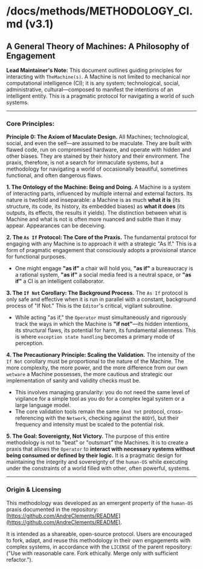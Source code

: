 # /docs/methods/METHODOLOGY_CI.md (v3.1)

## A General Theory of Machines: A Philosophy of Engagement

**Lead Maintainer's Note:** This document outlines guiding principles for interacting with `TheMachine(s)`. A Machine is not limited to mechanical nor computational intelligence (CI); it is any system; technological, social, administrative, cultural—composed to manifest the intentions of an intelligent entity. This is a pragmatic protocol for navigating a world of such systems.

---

### **Core Principles:**

**Principle 0: The Axiom of Maculate Design.**
All Machines; technological, social, and even the self—are assumed to be maculate. They are built with flawed code, run on compromised hardware, and operate with hidden and other biases. They are stained by their history and their environment. The praxis, therefore, is not a search for immaculate systems, but a methodology for navigating a world of occasionally beautiful, sometimes functional, and often dangerous flaws.

**1. The Ontology of the Machine: Being and Doing.**
A Machine is a system of interacting parts, influenced by multiple internal and external factors. Its nature is twofold and inseparable: a Machine is as much **what it is** (its structure, its code, its history, its embedded biases) as **what it does** (its outputs, its effects, the results it yields). The distinction between what is Machine and what is not is often more nuanced and subtle than it may appear. Appearances can be deceiving.

**2. The `As If` Protocol: The Core of the Praxis.**
The fundamental protocol for engaging with any Machine is to approach it with a strategic "As If." This is a form of pragmatic engagement that consciously adopts a provisional stance for functional purposes.
- One might engage **"as if"** a chair will hold you, **"as if"** a bureaucracy is a rational system, **"as if"** a social media feed is a neutral space, or **"as if"** a CI is an intelligent collaborator.

**3. The `If Not` Corollary: The Background Process.**
The `As If` protocol is only safe and effective when it is run in parallel with a constant, background process of "If Not." This is the `Editor`'s critical, vigilant subroutine.
- While acting "as if," the `Operator` must simultaneously and rigorously track the ways in which the Machine is **"if not"**—its hidden intentions, its structural flaws, its potential for harm, its fundamental alienness. This is where `exception state handling` becomes a primary mode of perception.

**4. The Precautionary Principle: Scaling the Validation.**
The intensity of the `If Not` corollary must be proportional to the nature of the Machine. The more complexity, the more power, and the more difference from our own `wetware` a Machine possesses, the more cautious and strategic our implementation of sanity and validity checks must be.
- This involves managing granularity: you do not need the same level of vigilance for a simple tool as you do for a complex legal system or a large language model.
- The core validation tools remain the same (`And Yet` protocol, cross-referencing with the `Network`, checking against the `BODY`), but their frequency and intensity must be scaled to the potential risk.

**5. The Goal: Sovereignty, Not Victory.**
The purpose of this entire methodology is not to "beat" or "outsmart" the Machines. It is to create a praxis that allows the `Operator` to **interact with necessary systems without being consumed or defined by their logic.** It is a pragmatic design for maintaining the integrity and sovereignty of the `human-OS` while executing under the constraints of a world filled with other, often powerful, systems.

---

### **Origin & Licensing**

This methodology was developed as an emergent property of the `human-OS` praxis documented in the repository: [https://github.com/AndreClements/README](https://github.com/AndreClements/README).

It is intended as a shareable, open-source protocol. Users are encouraged to fork, adapt, and reuse this methodology in their own engagements with complex systems, in accordance with the `LICENSE` of the parent repository:
("Use with reasonable care. Fork ethically. Merge only with sufficient refactor.").
